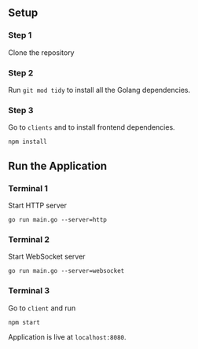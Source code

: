 




## Setup

### Step 1
Clone the repository

### Step 2
Run `git mod tidy` to install all the Golang dependencies.

### Step 3
Go to `clients` and to install frontend dependencies.

```node
npm install
```

## Run the Application
### Terminal 1
Start HTTP server
```
go run main.go --server=http
```

### Terminal 2
Start WebSocket server

```
go run main.go --server=websocket
```

### Terminal 3
Go to `client` and run

```
npm start
```

Application is live at `localhost:8080`. 


